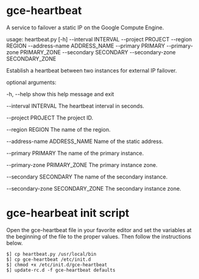 # gce-heartbeat

A service to failover a static IP on the Google Compute Engine.

usage: heartbeat.py [-h] --interval INTERVAL --project PROJECT --region REGION
                    --address-name ADDRESS_NAME --primary PRIMARY
                    --primary-zone PRIMARY_ZONE --secondary SECONDARY
                    --secondary-zone SECONDARY_ZONE

Establish a heartbeat between two instances for external IP failover.

optional arguments:

  -h, --help            show this help message and exit

  --interval INTERVAL   The heartbeat interval in seconds.

  --project PROJECT     The project ID.

  --region REGION       The name of the region.

  --address-name ADDRESS_NAME
                        Name of the static address.

  --primary PRIMARY     The name of the primary instance.

  --primary-zone PRIMARY_ZONE
                        The primary instance zone.

  --secondary SECONDARY
                        The name of the secondary instance.

  --secondary-zone SECONDARY_ZONE
                        The secondary instance zone.

# gce-hearbeat init script

Open the gce-heartbeat file in your favorite editor and set the variables at the beginning of the file to the proper values. Then follow the instructions below.

```
$] cp heartbeat.py /usr/local/bin
$] cp gce-heartbeat /etc/init.d
$] chmod +x /etc/init.d/gce-heartbeat
$] update-rc.d -f gce-heartbeat defaults
```